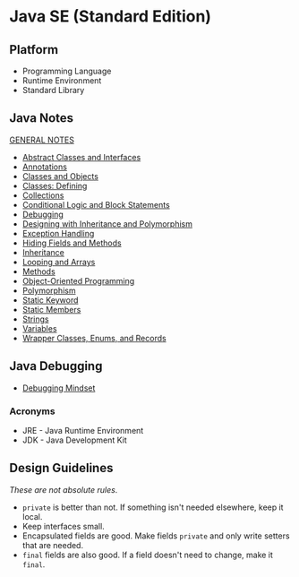 # Java SE (Standard Edition)

## Platform

* Programming Language
* Runtime Environment
* Standard Library

## Java Notes

[GENERAL NOTES](./Java-SE--Notes.md)

* [Abstract Classes and Interfaces](./Java-SE--Notes--Abstract-Classes-Interfaces.md)
* [Annotations](./Java-SE--Notes--Annotations.md)
* [Classes and Objects](./Java-SE--Notes--Classes-and-Objects.md)
* [Classes: Defining](./Java-SE--Notes--Classes-Definining.md)
* [Collections](./Java-SE--Notes--Collections.md)
* [Conditional Logic and Block Statements](./Java-SE--Notes--Conditional-Logic.md)
* [Debugging](./Java-SE--Notes--Debugging-Mindset.md)
* [Designing with Inheritance and Polymorphism](./Java-SE--Notes--Designing-with-Inheritance-and-Polymorphism.md)
* [Exception Handling](./Java-SE--Notes--Exception-Handling.md)
* [Hiding Fields and Methods](./Java-SE--Notes--Hiding-Fields-and-Methods.md)
* [Inheritance](./Java-SE--Notes--Inheritance.md)
* [Looping and Arrays](./Java-SE--Notes--Looping-and-Arrays.md)
* [Methods](./Java-SE--Notes--Methods.md)
* [Object-Oriented Programming](./Java-SE--Notes--OOP.md)
* [Polymorphism](./Java-SE--Notes--Polymorphism.md)
* [Static Keyword](./Java-SE--Notes--Static-Keyword.md)
* [Static Members](./Java-SE--Notes--Static-Members.md)
* [Strings](./Java-SE--Notes--Strings.md)
* [Variables](./Java-SE--Notes--Variables.md)
* [Wrapper Classes, Enums, and Records](./Java-SE--Notes--Wrapper-Classes-Enums-and-Records.md)

## Java Debugging

* [Debugging Mindset](./Java-SE--Notes--Debugging-Mindset.md)

### Acronyms

* JRE - Java Runtime Environment
* JDK - Java Development Kit

## Design Guidelines

*These are not absolute rules*.

* `private` is better than not. If something isn't needed elsewhere, keep it local.
* Keep interfaces small.
* Encapsulated fields are good. Make fields `private` and only write setters that are needed.
* `final` fields are also good. If a field doesn't need to change, make it `final`.
